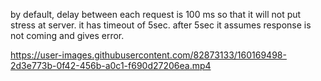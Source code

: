 by default, delay between each request is 100 ms so that it will not put stress at server.
it has timeout of 5sec. after 5sec it assumes response is not coming and gives error.

https://user-images.githubusercontent.com/82873133/160169498-2d3e773b-0f42-456b-a0c1-f690d27206ea.mp4

